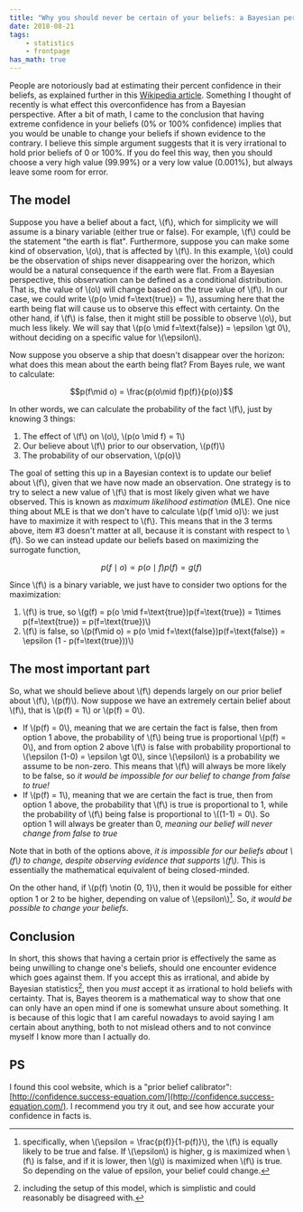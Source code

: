```yaml
---
title: "Why you should never be certain of your beliefs: a Bayesian perspective"
date: 2018-08-21
tags:
    - statistics
    - frontpage
has_math: true
---
```


People are notoriously bad at estimating their percent confidence in their beliefs, as explained further in this [Wikipedia article](https://en.wikipedia.org/wiki/Overconfidence_effect). 
Something I thought of recently is what effect this overconfidence has from a Bayesian perspective. 
After a bit of math, I came to the conclusion that having extreme confidence in your beliefs (0% or 100% confidence) implies that you would be unable to change your beliefs if shown evidence to the contrary.
I believe this simple argument suggests that it is very irrational to hold prior beliefs of 0 or 100%. If you do feel this way, then you should choose a very high value (99.99%) or a very low value (0.001%), but always leave some room for error.

<!-- TEASER_END -->

## The model
Suppose you have a belief about a fact, \\(f\\), which for simplicity we will assume is a binary variable (either true or false). 
For example, \\(f\\) could be the statement "the earth is flat". 
Furthermore, suppose you can make some kind of observation, \\(o\\), that is affected by \\(f\\). 
In this example, \\(o\\) could be the observation of ships never disappearing over the horizon, which would be a natural consequence if the earth were flat.
From a Bayesian perspective, this observation can be defined as a conditional distribution. That is, the value of \\(o\\) will change based on the true value of \\(f\\). 
In our case, we could write \\(p(o \mid f=\text{true}) = 1\\), assuming here that the earth being flat will cause us to observe this effect with certainty.
On the other hand, if \\(f\\) is false, then it might still be possible to observe \\(o\\), but much less likely. We will say that \\(p(o \mid f=\text{false}) = \epsilon \gt 0\\), without deciding on a specific value for \\(\epsilon\\).

Now suppose you observe a ship that doesn't disappear over the horizon: what does this mean about the earth being flat? From Bayes rule, we want to calculate:

$$p(f\mid o) = \frac{p(o\mid f)p(f)}{p(o)}$$

In other words, we can calculate the probability of the fact \\(f\\), just by knowing 3 things:
1. The effect of \\(f\\) on \\(o\\), \\(p(o \mid  f) = 1\\)
2. Our believe about \\(f\\) prior to our observation, \\(p(f)\\)
3. The probability of our observation, \\(p(o)\\)

The goal of setting this up in a Bayesian context is to update our belief about \\(f\\), given that we have now made an observation. 
One strategy is to try to select a new value of \\(f\\) that is most likely given what we have observed. 
This is known as _maximum likelihood estimation_ (MLE). 
One nice thing about MLE is that we don't have to calculate \\(p(f \mid o)\\): we just have to maximize it with respect to \\(f\\). 
This means that in the 3 terms above, item #3 doesn't matter at all, because it is constant with respect to \\(f\\). So we can instead update our beliefs based on maximizing the surrogate function,

$$p(f \mid o) \propto p(o \mid f)p(f) = g(f)$$

Since \\(f\\) is a binary variable, we just have to consider two options for the maximization:
1. \\(f\\) is true, so \\(g(f) = p(o \mid f=\text{true})p(f=\text{true}) = 
1\times p(f=\text{true}) = p(f=\text{true})\\)
2. \\(f\\) is false, so \\(p(f\mid o) = p(o \mid f=\text{false})p(f=\text{false}) = 
\epsilon (1 - p(f=\text{true}))\\) 

## The most important part
So, what we should believe about \\(f\\) depends largely on our prior belief about \\(f\\), \\(p(f)\\). 
Now suppose we have an extremely certain belief about \\(f\\), that is \\(p(f) = 1\\) or \\(p(f) = 0\\).

- If \\(p(f) = 0\\), meaning that we are certain the fact is false, then from option 1 above, the probability of \\(f\\) being true is proportional \\(p(f) = 0\\), and from option 2 above \\(f\\) is false with probability proportional to \\(\epsilon (1-0) = \epsilon \gt 0\\), since \\(\epsilon\\) is a probability we assume to be non-zero. This means that \\(f\\) will always be more likely to be false, so *it would be impossible for our belief to change from false to true!* 
- If \\(p(f) = 1\\), meaning that we are certain the fact is true, then from option 1 above, the probability that \\(f\\) is true is proportional to 1, while the probability of \\(f\\) being false is proportional to \\((1-1) = 0\\). So option 1 will always be greater than 0, *meaning our belief will never change from false to true*

Note that in both of the options above, *it is impossible for our beliefs about \\(f\\) to change, despite observing evidence that supports \\(f\\)*. This is essentially the mathematical equivalent of being closed-minded.

On the other hand, if \\(p(f) \notin \{0, 1\}\\), then it would be possible for either option 1 or 2 to be higher, depending on value of \\(epsilon\\)[^1]. So, *it would be possible to change your beliefs*.

## Conclusion
In short, this shows that having a certain prior is effectively the same as being unwilling to change one's beliefs, should one encounter evidence which goes against them.
If you accept this as irrational, and abide by Bayesian statistics[^2], then you *must* accept it as irrational to hold beliefs with certainty. 
That is, Bayes theorem is a mathematical way to show that one can only have an open mind if one is somewhat unsure about something. 
It is because of this logic that I am careful nowadays to avoid saying I am certain about anything, both to not mislead others and to not convince myself I know more than I actually do.

## PS
I found this cool website, which is a "prior belief calibrator": [http://confidence.success-equation.com/](http://confidence.success-equation.com/). I recommend you try it out, and see how accurate your confidence in facts is.

[^1]: specifically, when \\(\epsilon = \frac{p(f)}{1-p(f)}\\), the \\(f\\) is equally likely to be true and false. If \\(\epsilon\\) is higher, g is maximized when \\(f\\) is false, and if it is lower, then \\(g\\) is maximized when \\(f\\) is true. So depending on the value of epsilon, your belief could change.
[^2]: including the setup of this model, which is simplistic and could reasonably be disagreed with.
